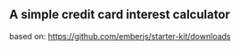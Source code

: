 ## A simple credit card interest calculator 

based on:
https://github.com/emberjs/starter-kit/downloads
